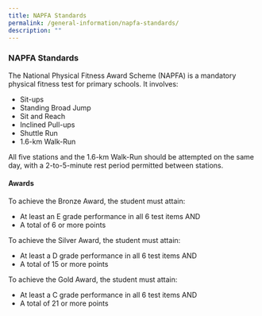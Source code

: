 ```yaml
---
title: NAPFA Standards
permalink: /general-information/napfa-standards/
description: ""
---
```

### NAPFA Standards

The National Physical Fitness Award Scheme (NAPFA) is a mandatory physical fitness test for primary schools. It involves:

*   Sit-ups
*   Standing Broad Jump
*   Sit and Reach
*   Inclined Pull-ups
*   Shuttle Run
*   1.6-km Walk-Run

All five stations and the 1.6-km Walk-Run should be attempted on the same day, with a 2-to-5-minute rest period permitted between stations.

#### Awards

To achieve the Bronze Award, the student must attain:

*   At least an E grade performance in all 6 test items AND
*   A total of 6 or more points

To achieve the Silver Award, the student must attain:

*   At least a D grade performance in all 6 test items AND
*   A total of 15 or more points

To achieve the Gold Award, the student must attain:

*   At least a C grade performance in all 6 test items AND
*   A total of 21 or more points